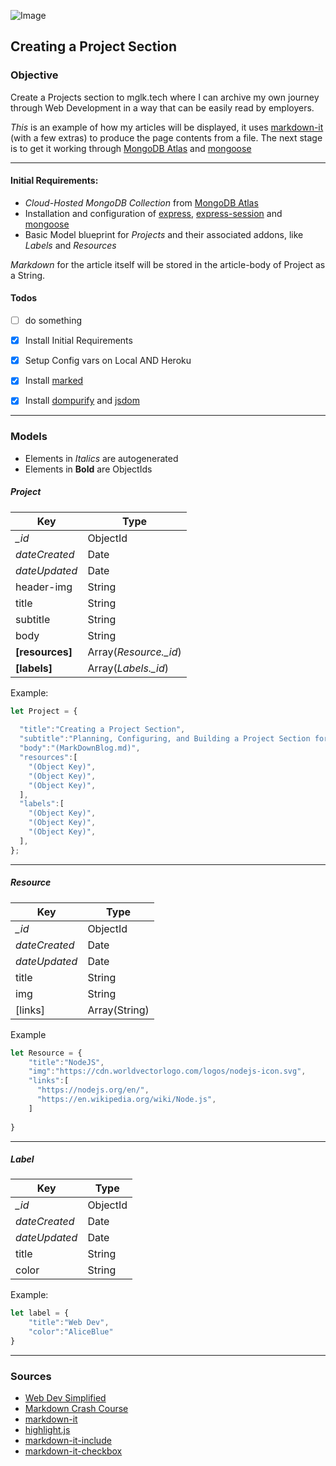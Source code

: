  ![Image](https://i.imgur.com/ofM4yHW.jpeg "https://unsplash.com/photos/OqtafYT5kTw")
  
## Creating a Project Section 
  
### Objective

Create a Projects section to mglk.tech where I can archive my own journey through Web Development in a way that can be easily read by employers.

*This* is an example of how my articles will be displayed, it uses [markdown-it](https://www.npmjs.com/package/markdown-it ) (with a few extras) to produce the page contents from a file.
The next stage is to get it working through [MongoDB Atlas](https://www.mongodb.com/try ) and [mongoose](https://www.npmjs.com/package/mongoose )

---
#### Initial Requirements:
  
- *Cloud-Hosted MongoDB Collection* from [MongoDB Atlas](https://www.mongodb.com/try )
- Installation and configuration of [express](https://www.npmjs.com/package/express ), [express-session](https://www.npmjs.com/package/express-session ) and [mongoose](https://www.npmjs.com/package/mongoose )
- Basic Model blueprint for *Projects* and their associated addons, like *Labels* and *Resources*
  
*Markdown* for the article itself will be stored in the article-body of Project as a String.
  
  
#### Todos
- [ ] do something
- [x] Install Initial Requirements
- [x] Setup Config vars on Local AND Heroku
- [x] Install [marked](https://www.npmjs.com/package/marked )
- [x] Install [dompurify](https://www.npmjs.com/package/dompurify ) and [jsdom](https://www.npmjs.com/package/jsdom )
  

---
### Models
  
- Elements in *Italics* are autogenerated
- Elements in **Bold** are ObjectIds
  
##### Project
  
  |Key|Type|
  |-|-|
  |*_id*|ObjectId|
  |*dateCreated*|Date|
  |*dateUpdated*|Date|
  |header-img|String|
  |title|String|
  |subtitle|String|
  |body|String|
  |**[resources]**|Array(*Resource._id*)|
  |**[labels]**|Array(*Labels._id*)|
Example:
```javascript
let Project = {
  
  "title":"Creating a Project Section",
  "subtitle":"Planning, Configuring, and Building a Project Section for my website.",
  "body":"(MarkDownBlog.md)",
  "resources":[
    "(Object Key)",
    "(Object Key)",
    "(Object Key)",
  ],
  "labels":[
    "(Object Key)",
    "(Object Key)",
    "(Object Key)",
  ],
};
```

---  
##### Resource
  
  |Key|Type|
  |-|-|
  |*_id*|ObjectId|
  |*dateCreated*|Date|
  |*dateUpdated*|Date|
  |title|String|
  |img|String|
  |[links]|Array(String)|

Example
```javascript
let Resource = {
    "title":"NodeJS",
    "img":"https://cdn.worldvectorlogo.com/logos/nodejs-icon.svg",
    "links":[
      "https://nodejs.org/en/",
      "https://en.wikipedia.org/wiki/Node.js",
    ]
  
}
```
---
##### Label
  
  |Key|Type|
  |-|-|
  |*_id*|ObjectId|
  |*dateCreated*|Date|
  |*dateUpdated*|Date|
  |title|String|
  |color|String|
  
Example:
```javascript
let label = {
    "title":"Web Dev",
    "color":"AliceBlue"
}
```
  
  
---
### Sources
  
- [Web Dev Simplified](https://youtu.be/1NrHkjlWVhM )
- [Markdown Crash Course](https://youtu.be/HUBNt18RFbo )
- [markdown-it](https://www.npmjs.com/package/markdown-it )
- [highlight.js](https://highlightjs.org/ )
- [markdown-it-include](https://www.npmjs.com/package/markdown-it-include)
- [markdown-it-checkbox](https://www.npmjs.com/package/markdown-it-checkbox)
  

  
  